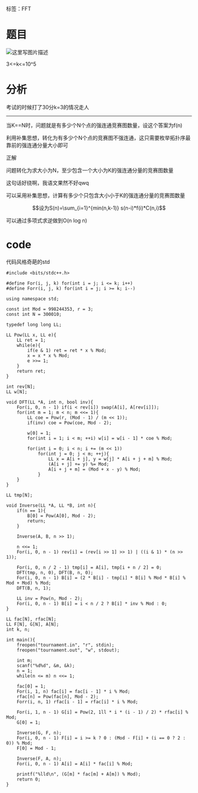 ﻿---
subtitle: "玄学竞赛图和FFT"
tags: 
 - FFT
grammar_cjkRuby: true
catalog: true
layout:  post
header-img: "img/header/P13.jpg"
preview-img: "/img/preview/P50.jpg"
---
标签：FFT

# 题目

![这里写图片描述](http://img.blog.csdn.net/20180117221633923?watermark/2/text/aHR0cDovL2Jsb2cuY3Nkbi5uZXQvcXdlcnR5MTEyNQ==/font/5a6L5L2T/fontsize/400/fill/I0JBQkFCMA==/dissolve/70/gravity/SouthEast)

3<=k<=10^5

# 分析

考试的时候打了30分k=3的情况走人

------

当K==N时，问题就是有多少个N个点的强连通竞赛图数量，设这个答案为f(n)

利用补集思想，转化为有多少个N个点的竞赛图不强连通，这只需要枚举拓扑序最靠前的强连通分量大小即可

正解

问题转化为求大小为N，至少包含一个大小为K的强连通分量的竞赛图数量

这句话好绕啊，我语文果然不好qwq

可以采用补集思想，计算有多少个只包含大小小于K的强连通分量的竞赛图数量

$$设为S(n)=\sum_{i=1}^{min(n,k-1)} s(n-i)*f(i)*C(n,i)$$

可以通过多项式求逆做到O(n log n)


# code

代码风格奇葩的std
```
#include <bits/stdc++.h>

#define For(i, j, k) for(int i = j; i <= k; i++)
#define Forr(i, j, k) for(int i = j; i >= k; i--)

using namespace std;

const int Mod = 998244353, r = 3;
const int N = 300010;

typedef long long LL;

LL Pow(LL x, LL e){
	LL ret = 1;
	while(e){
		if(e & 1) ret = ret * x % Mod;
		x = x * x % Mod;
		e >>= 1;
	}
	return ret;
}

int rev[N];
LL w[N];

void DFT(LL *A, int n, bool inv){
	For(i, 0, n - 1) if(i < rev[i]) swap(A[i], A[rev[i]]);
	for(int m = 1; m < n; m <<= 1){
		LL coe = Pow(r, (Mod - 1) / (m << 1));
		if(inv) coe = Pow(coe, Mod - 2);

		w[0] = 1;
		for(int i = 1; i < m; ++i) w[i] = w[i - 1] * coe % Mod;
		
		for(int i = 0; i < n; i += (m << 1))
			for(int j = 0; j < m; ++j){
				LL x = A[i + j], y = w[j] * A[i + j + m] % Mod;
				(A[i + j] += y) %= Mod;
				A[i + j + m] = (Mod + x - y) % Mod;
			}	
	}
}

LL tmp[N];

void Inverse(LL *A, LL *B, int n){
	if(n == 1){
		B[0] = Pow(A[0], Mod - 2);
		return;
	}

	Inverse(A, B, n >> 1);

	n <<= 1;
	For(i, 0, n - 1) rev[i] = (rev[i >> 1] >> 1) | ((i & 1) * (n >> 1));

	For(i, 0, n / 2 - 1) tmp[i] = A[i], tmp[i + n / 2] = 0;
	DFT(tmp, n, 0), DFT(B, n, 0);
	For(i, 0, n - 1) B[i] = (2 * B[i] - tmp[i] * B[i] % Mod * B[i] % Mod + Mod) % Mod;
	DFT(B, n, 1);

	LL inv = Pow(n, Mod - 2);
	For(i, 0, n - 1) B[i] = i < n / 2 ? B[i] * inv % Mod : 0;
}

LL fac[N], rfac[N];
LL F[N], G[N], A[N];
int k, n;

int main(){
	freopen("tournament.in", "r", stdin);
	freopen("tournament.out", "w", stdout);

	int m;
	scanf("%d%d", &m, &k);
	n = 1;
	while(n <= m) n <<= 1;

	fac[0] = 1;
	For(i, 1, n) fac[i] = fac[i - 1] * i % Mod;
	rfac[n] = Pow(fac[n], Mod - 2);
	Forr(i, n, 1) rfac[i - 1] = rfac[i] * i % Mod;

	For(i, 1, n - 1) G[i] = Pow(2, 1ll * i * (i - 1) / 2) * rfac[i] % Mod;
	G[0] = 1;

	Inverse(G, F, n);
	For(i, 0, n - 1) F[i] = i >= k ? 0 : (Mod - F[i] + (i == 0 ? 2 : 0)) % Mod;
	F[0] = Mod - 1;

	Inverse(F, A, n);
	For(i, 0, n - 1) A[i] = A[i] * fac[i] % Mod;
	
	printf("%lld\n", (G[m] * fac[m] + A[m]) % Mod);
	return 0;
}
```